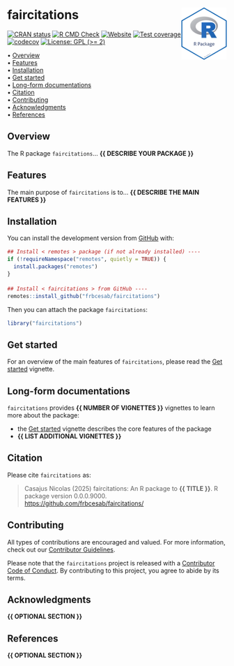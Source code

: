 
<!-- README.md is generated from README.Rmd. Please edit that file -->

# faircitations <img src="man/figures/package-sticker.png" align="right" style="float:right; height:120px;"/>

<!-- badges: start -->

[![CRAN
status](https://www.r-pkg.org/badges/version/faircitations)](https://CRAN.R-project.org/package=faircitations)
[![R CMD
Check](https://github.com/frbcesab/faircitations/actions/workflows/R-CMD-check.yaml/badge.svg)](https://github.com/frbcesab/faircitations/actions/workflows/R-CMD-check.yaml)
[![Website](https://github.com/frbcesab/faircitations/actions/workflows/pkgdown.yaml/badge.svg)](https://github.com/frbcesab/faircitations/actions/workflows/pkgdown.yaml)
[![Test
coverage](https://github.com/frbcesab/faircitations/actions/workflows/test-coverage.yaml/badge.svg)](https://github.com/frbcesab/faircitations/actions/workflows/test-coverage.yaml)
[![codecov](https://codecov.io/gh/frbcesab/faircitations/branch/main/graph/badge.svg)](https://codecov.io/gh/frbcesab/faircitations)
[![License: GPL (\>=
2)](https://img.shields.io/badge/License-GPL%20%28%3E%3D%202%29-blue.svg)](https://choosealicense.com/licenses/gpl-2.0/)
<!-- badges: end -->

<p align="left">
• <a href="#overview">Overview</a><br> •
<a href="#features">Features</a><br> •
<a href="#installation">Installation</a><br> •
<a href="#get-started">Get started</a><br> •
<a href="#long-form-documentations">Long-form documentations</a><br> •
<a href="#citation">Citation</a><br> •
<a href="#contributing">Contributing</a><br> •
<a href="#acknowledgments">Acknowledgments</a><br> •
<a href="#references">References</a>
</p>

## Overview

The R package `faircitations`… **{{ DESCRIBE YOUR PACKAGE }}**

## Features

The main purpose of `faircitations` is to… **{{ DESCRIBE THE MAIN
FEATURES }}**

## Installation

You can install the development version from
[GitHub](https://github.com/) with:

``` r
## Install < remotes > package (if not already installed) ----
if (!requireNamespace("remotes", quietly = TRUE)) {
  install.packages("remotes")
}

## Install < faircitations > from GitHub ----
remotes::install_github("frbcesab/faircitations")
```

Then you can attach the package `faircitations`:

``` r
library("faircitations")
```

## Get started

For an overview of the main features of `faircitations`, please read the
[Get
started](https://frbcesab.github.io/faircitations/articles/faircitations.html)
vignette.

## Long-form documentations

`faircitations` provides **{{ NUMBER OF VIGNETTES }}** vignettes to
learn more about the package:

- the [Get
  started](https://frbcesab.github.io/faircitations/articles/faircitations.html)
  vignette describes the core features of the package
- **{{ LIST ADDITIONAL VIGNETTES }}**

## Citation

Please cite `faircitations` as:

> Casajus Nicolas (2025) faircitations: An R package to **{{ TITLE }}**.
> R package version 0.0.0.9000.
> <https://github.com/frbcesab/faircitations/>

## Contributing

All types of contributions are encouraged and valued. For more
information, check out our [Contributor
Guidelines](https://github.com/frbcesab/faircitations/blob/main/CONTRIBUTING.md).

Please note that the `faircitations` project is released with a
[Contributor Code of
Conduct](https://contributor-covenant.org/version/2/1/CODE_OF_CONDUCT.html).
By contributing to this project, you agree to abide by its terms.

## Acknowledgments

**{{ OPTIONAL SECTION }}**

## References

**{{ OPTIONAL SECTION }}**
